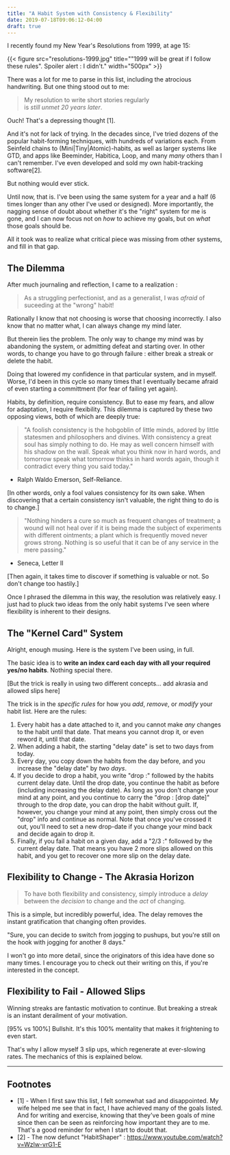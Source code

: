 ```yaml
---
title: "A Habit System with Consistency & Flexibility"
date: 2019-07-18T09:06:12-04:00
draft: true
---
```


I recently found my New Year's Resolutions from 1999, at age 15:

{{< figure src="resolutions-1999.jpg" title="\"1999 will be great if I follow these rules\". Spoiler alert : I didn't." width="500px" >}}

There was a lot for me to parse in this list, including the atrocious handwriting. But one thing stood out to me:

> My resolution to write short stories regularly
> <br>is *still unmet 20 years later*.

Ouch! That's a depressing thought [1].

And it's not for lack of trying. In the decades since, I've tried dozens of the popular habit-forming techniques, with hundreds of variations each. From Seinfeld chains to (Mini|Tiny|Atomic)-habits, as well as larger systems like GTD, and apps like Beeminder, Habitica, Loop, and many *many* others than I can't remember. I've even developed and sold my own habit-tracking software[2].

But nothing would ever stick.

Until now, that is. I've been using the same system for a year and a half (6 times longer than any other I've used or designed). More importantly, the nagging sense of doubt about whether it's the "right" system for me is gone, and I can now focus not on *how* to achieve my goals, but on *what* those goals should be.

All it took was to realize what critical piece was missing from other systems, and fill in that gap.

## The Dilemma
After much journaling and reflection, I came to a realization : 

> As a struggling perfectionist, and as a generalist, I was *afraid* of suceeding at the "wrong" habit!

Rationally I know that not choosing is worse that choosing incorrectly. I also know that no matter what, I can always change my mind later.

But therein lies the problem. The only way to change my mind was by abandoning the system, or admitting defeat and starting over. In other words, to change you have to go through failure : either break a streak or delete the habit.

Doing that lowered my confidence in that particular system, and in myself. Worse, I'd been in this cycle so many times that I eventually became afraid of even starting a committment (for fear of failing yet again).

Habits, by definition, require consistency. But to ease my fears, and allow for adaptation, I require flexibility. This dilemma is captured by these two opposing views, both of which are deeply true:

> "A foolish consistency is the hobgoblin of little minds, adored by little statesmen and philosophers and divines. With consistency a great soul has simply nothing to do. He may as well concern himself with his shadow on the wall. Speak what you think now in hard words, and tomorrow speak what tomorrow thinks in hard words again, though it contradict every thing you said today."
- Ralph Waldo Emerson, Self-Reliance.

[In other words, only a fool values consistency for its own sake. When discovering that a certain consistency isn't valuable, the right thing to do is to change.]

> "Nothing hinders a cure so much as frequent changes of treatment; a wound will not heal over if it is being made the subject of experiments with different ointments; a plant which is frequently moved never grows strong. Nothing is so useful that it can be of any service in the mere passing."
- Seneca, Letter II

[Then again, it takes time to discover if something is valuable or not. So don't change too hastily.]

Once I phrased the dilemma in this way, the resolution was relatively easy. I just had to pluck two ideas from the only habit systems I've seen where flexibility is inherent to their designs.

## The "Kernel Card" System
Alright, enough musing. Here is the system I've been using, in full.

The basic idea is to **write an index card each day with all your required yes/no habits**. 
Nothing special there.

[But the trick is really in using two different concepts... add akrasia and allowed slips here]

The trick is in the *specific rules* for how you *add*, *remove*, or *modify* your habit list. Here are the rules:

1. Every habit has a date attached to it, and you cannot make *any* changes to the habit until that date. That means you cannot drop it, or even reword it, until that date.
2. When adding a habit, the starting "delay date" is set to two days from today.
3. Every day, you copy down the habits from the day before, and you increase the "delay date" by *two days*.
4. If you decide to drop a habit, you write "drop :" followed by the habits current delay date. Until the drop date, you continue the habit as before (including increasing the delay date). As long as you don't change your mind at any point, and you continue to carry the "drop : [drop date]" through to the drop date, you can drop the habit without guilt. If, however, you change your mind at any point, then simply cross out the "drop" info and continue as normal. Note that once you've crossed it out, you'll need to set a new drop-date if you change your mind back and decide again to drop it.
5. Finally, if you fail a habit on a given day, add a "2/3 :" followed by the current delay date. That means you have 2 more slips allowed on this habit, and you get to recover one more slip on the delay date.

## Flexibility to Change - The Akrasia Horizon
> To have both flexibility and consistency, simply introduce a *delay* between the *decision* to change and the *act* of changing.

This is a simple, but incredibly powerful, idea. The delay removes the instant gratification that changing often provides.

"Sure, you can decide to switch from jogging to pushups, but you're still on the hook with jogging for another 8 days."

I won't go into more detail, since the originators of this idea have done so many times. I encourage you to check out their writing on this, if you're interested in the concept.

## Flexibility to Fail - Allowed Slips
Winning streaks are fantastic motivation to continue. But breaking a streak is an instant derailment of your motivation.

[95% vs 100%] Bullshit. It's this 100% mentality that makes it frightening to even start.

That's why I allow myself 3 slip ups, which regenerate at ever-slowing rates. The mechanics of this is explained below.


---

## Footnotes
* [1] - When I first saw this list, I felt somewhat sad and disappointed. My wife helped me see that in fact, I have achieved many of the goals listed. And for writing and exercise, knowing that they've been goals of mine since then can be seen as reinforcing how important they are to me. That's a good reminder for when I start to doubt that.
* [2] - The now defunct "HabitShaper" : https://www.youtube.com/watch?v=Wzlw-vrG1-E
